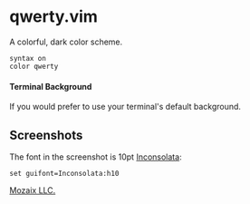 qwerty.vim
==============

A colorful, dark color scheme.
```
syntax on
color qwerty
```
#### Terminal Background

If you would prefer to use your terminal's default background.

## Screenshots

The font in the screenshot is 10pt [Inconsolata][inconsolata]:

```vim
set guifont=Inconsolata:h10
```

[Mozaix LLC.][mozaix_llc]

[mozaix_llc]: http://mozaixllc.com
[inconsolata]: https://www.fontsquirrel.com/fonts/inconsolata

